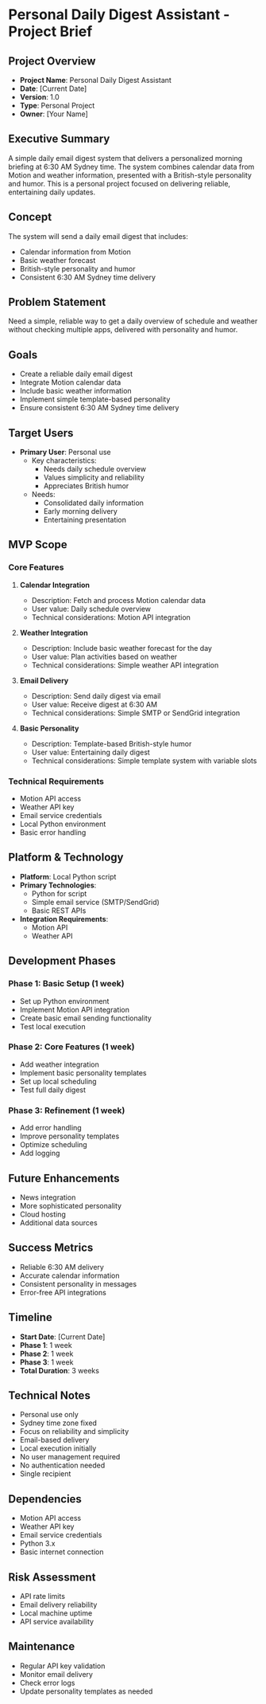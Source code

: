 # Personal Daily Digest Assistant - Project Brief

## Project Overview
- **Project Name**: Personal Daily Digest Assistant
- **Date**: [Current Date]
- **Version**: 1.0
- **Type**: Personal Project
- **Owner**: [Your Name]

## Executive Summary
A simple daily email digest system that delivers a personalized morning briefing at 6:30 AM Sydney time. The system combines calendar data from Motion and weather information, presented with a British-style personality and humor. This is a personal project focused on delivering reliable, entertaining daily updates.

## Concept
The system will send a daily email digest that includes:
- Calendar information from Motion
- Basic weather forecast
- British-style personality and humor
- Consistent 6:30 AM Sydney time delivery

## Problem Statement
Need a simple, reliable way to get a daily overview of schedule and weather without checking multiple apps, delivered with personality and humor.

## Goals
- Create a reliable daily email digest
- Integrate Motion calendar data
- Include basic weather information
- Implement simple template-based personality
- Ensure consistent 6:30 AM Sydney time delivery

## Target Users
- **Primary User**: Personal use
  - Key characteristics:
    - Needs daily schedule overview
    - Values simplicity and reliability
    - Appreciates British humor
  - Needs:
    - Consolidated daily information
    - Early morning delivery
    - Entertaining presentation

## MVP Scope
### Core Features
1. **Calendar Integration**
   - Description: Fetch and process Motion calendar data
   - User value: Daily schedule overview
   - Technical considerations: Motion API integration

2. **Weather Integration**
   - Description: Include basic weather forecast for the day
   - User value: Plan activities based on weather
   - Technical considerations: Simple weather API integration

3. **Email Delivery**
   - Description: Send daily digest via email
   - User value: Receive digest at 6:30 AM
   - Technical considerations: Simple SMTP or SendGrid integration

4. **Basic Personality**
   - Description: Template-based British-style humor
   - User value: Entertaining daily digest
   - Technical considerations: Simple template system with variable slots

### Technical Requirements
- Motion API access
- Weather API key
- Email service credentials
- Local Python environment
- Basic error handling

## Platform & Technology
- **Platform**: Local Python script
- **Primary Technologies**: 
  - Python for script
  - Simple email service (SMTP/SendGrid)
  - Basic REST APIs
- **Integration Requirements**:
  - Motion API
  - Weather API

## Development Phases
### Phase 1: Basic Setup (1 week)
- Set up Python environment
- Implement Motion API integration
- Create basic email sending functionality
- Test local execution

### Phase 2: Core Features (1 week)
- Add weather integration
- Implement basic personality templates
- Set up local scheduling
- Test full daily digest

### Phase 3: Refinement (1 week)
- Add error handling
- Improve personality templates
- Optimize scheduling
- Add logging

## Future Enhancements
- News integration
- More sophisticated personality
- Cloud hosting
- Additional data sources

## Success Metrics
- Reliable 6:30 AM delivery
- Accurate calendar information
- Consistent personality in messages
- Error-free API integrations

## Timeline
- **Start Date**: [Current Date]
- **Phase 1**: 1 week
- **Phase 2**: 1 week
- **Phase 3**: 1 week
- **Total Duration**: 3 weeks

## Technical Notes
- Personal use only
- Sydney time zone fixed
- Focus on reliability and simplicity
- Email-based delivery
- Local execution initially
- No user management required
- No authentication needed
- Single recipient

## Dependencies
- Motion API access
- Weather API key
- Email service credentials
- Python 3.x
- Basic internet connection

## Risk Assessment
- API rate limits
- Email delivery reliability
- Local machine uptime
- API service availability

## Maintenance
- Regular API key validation
- Monitor email delivery
- Check error logs
- Update personality templates as needed 
